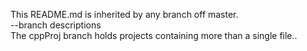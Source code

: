 This README.md is inherited by any branch off master.  <br/>
--branch descriptions <br/>
The cppProj branch holds projects containing more than a single file..
